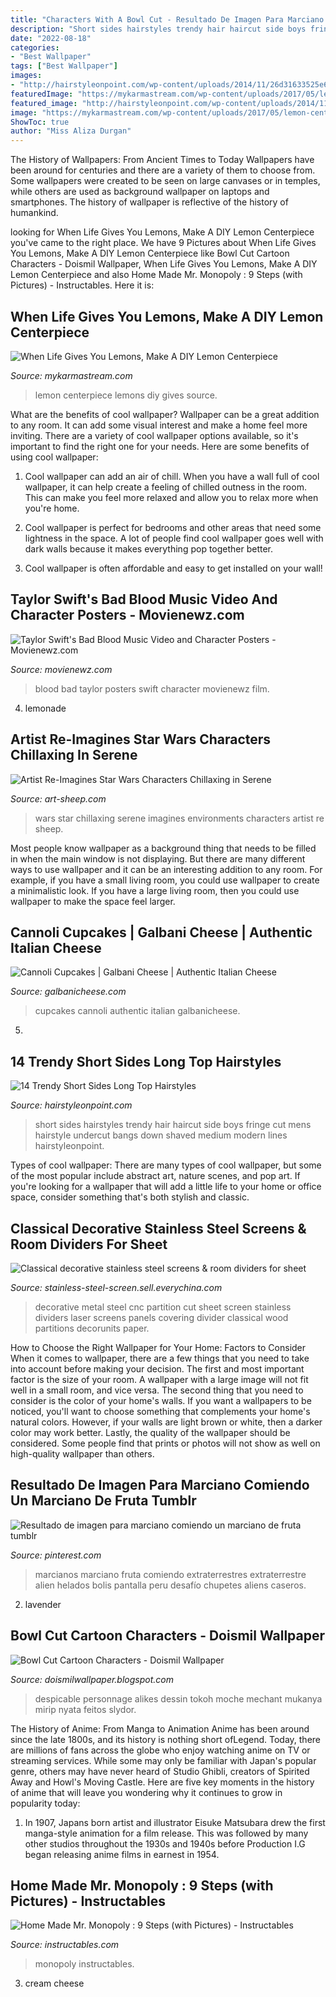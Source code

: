```yaml
---
title: "Characters With A Bowl Cut - Resultado De Imagen Para Marciano Comiendo Un Marciano De Fruta Tumblr"
description: "Short sides hairstyles trendy hair haircut side boys fringe cut mens hairstyle undercut bangs down shaved medium modern lines hairstyleonpoint"
date: "2022-08-18"
categories:
- "Best Wallpaper"
tags: ["Best Wallpaper"]
images:
- "http://hairstyleonpoint.com/wp-content/uploads/2014/11/26d31633525e681e6e27eb9b37bd7043.jpg"
featuredImage: "https://mykarmastream.com/wp-content/uploads/2017/05/lemon-centerpiece-9.png"
featured_image: "http://hairstyleonpoint.com/wp-content/uploads/2014/11/26d31633525e681e6e27eb9b37bd7043.jpg"
image: "https://mykarmastream.com/wp-content/uploads/2017/05/lemon-centerpiece-9.png"
ShowToc: true
author: "Miss Aliza Durgan"
---
```



The History of Wallpapers: From Ancient Times to Today
Wallpapers have been around for centuries and there are a variety of them to choose from. Some wallpapers were created to be seen on large canvases or in temples, while others are used as background wallpaper on laptops and smartphones. The history of wallpaper is reflective of the history of humankind.

	

		
looking for When Life Gives You Lemons, Make A DIY Lemon Centerpiece you've came to the right place. We have 9 Pictures about When Life Gives You Lemons, Make A DIY Lemon Centerpiece like Bowl Cut Cartoon Characters - Doismil Wallpaper, When Life Gives You Lemons, Make A DIY Lemon Centerpiece and also Home Made Mr. Monopoly : 9 Steps (with Pictures) - Instructables. Here it is:
		
    
## When Life Gives You Lemons, Make A DIY Lemon Centerpiece

<img loading=lazy src="https://mykarmastream.com/wp-content/uploads/2017/05/lemon-centerpiece-9.png" onerror="this.onerror=null;this.src='https://tse4.mm.bing.net/th?id=OIP.HO_KHREkQykkFIx32VNr-QDeEs&amp;pid=15.1';" alt="When Life Gives You Lemons, Make A DIY Lemon Centerpiece">

_Source: mykarmastream.com_

>lemon centerpiece lemons diy gives source. 

	

What are the benefits of cool wallpaper?
Wallpaper can be a great addition to any room. It can add some visual interest and make a home feel more inviting. There are a variety of cool wallpaper options available, so it's important to find the right one for your needs. Here are some benefits of using cool wallpaper: 
1. Cool wallpaper can add an air of chill. When you have a wall full of cool wallpaper, it can help create a feeling of chilled outness in the room. This can make you feel more relaxed and allow you to relax more when you're home. 

2. Cool wallpaper is perfect for bedrooms and other areas that need some lightness in the space. A lot of people find cool wallpaper goes well with dark walls because it makes everything pop together better. 

3. Cool wallpaper is often affordable and easy to get installed on your wall!

    
## Taylor Swift&#039;s Bad Blood Music Video And Character Posters - Movienewz.com

<img loading=lazy src="http://www.movienewz.com/img/posters/taylor-swift-bad-blood/taylor_swift_bad_blood_7.jpg" onerror="this.onerror=null;this.src='https://tse1.mm.bing.net/th?id=OIP._bYbhYbfrGrPeCwBzRqZSwHaJ4&amp;pid=15.1';" alt="Taylor Swift&#039;s Bad Blood Music Video and Character Posters - Movienewz.com">

_Source: movienewz.com_

>blood bad taylor posters swift character movienewz film. 

	

4. lemonade 

    
## Artist Re-Imagines Star Wars Characters Chillaxing In Serene

<img loading=lazy src="http://art-sheep.com/wp-content/uploads/2015/11/3-1024x633.jpg" onerror="this.onerror=null;this.src='https://tse2.mm.bing.net/th?id=OIP.3rPdfsysMe5teQE8B8l2gAHaEl&amp;pid=15.1';" alt="Artist Re-Imagines Star Wars Characters Chillaxing in Serene">

_Source: art-sheep.com_

>wars star chillaxing serene imagines environments characters artist re sheep. 

	

Most people know wallpaper as a background thing that needs to be filled in when the main window is not displaying. But there are many different ways to use wallpaper and it can be an interesting addition to any room. For example, if you have a small living room, you could use wallpaper to create a minimalistic look. If you have a large living room, then you could use wallpaper to make the space feel larger.

    
## Cannoli Cupcakes | Galbani Cheese | Authentic Italian Cheese

<img loading=lazy src="https://galbanicheese.com/wp-content/uploads/2016/10/Cannoli-Cupcakes-72DPI-678x1024.jpg" onerror="this.onerror=null;this.src='https://tse3.mm.bing.net/th?id=OIP.aJvxeI5hGkaSld52eZa6WgHaLL&amp;pid=15.1';" alt="Cannoli Cupcakes | Galbani Cheese | Authentic Italian Cheese">

_Source: galbanicheese.com_

>cupcakes cannoli authentic italian galbanicheese. 

	

5.

    
## 14 Trendy Short Sides Long Top Hairstyles

<img loading=lazy src="http://hairstyleonpoint.com/wp-content/uploads/2014/11/26d31633525e681e6e27eb9b37bd7043.jpg" onerror="this.onerror=null;this.src='https://tse4.mm.bing.net/th?id=OIP.mcLLHXHbHR9RpZi-1y5duQHaJ4&amp;pid=15.1';" alt="14 Trendy Short Sides Long Top Hairstyles">

_Source: hairstyleonpoint.com_

>short sides hairstyles trendy hair haircut side boys fringe cut mens hairstyle undercut bangs down shaved medium modern lines hairstyleonpoint. 

	

Types of cool wallpaper:
There are many types of cool wallpaper, but some of the most popular include abstract art, nature scenes, and pop art. If you're looking for a wallpaper that will add a little life to your home or office space, consider something that's both stylish and classic.

    
## Classical Decorative Stainless Steel Screens &amp; Room Dividers For Sheet

<img loading=lazy src="http://cimg.everychina.com/img/77/f8/9fef9c5ac4b6e8764c245bb54c58.jpg" onerror="this.onerror=null;this.src='https://tse4.mm.bing.net/th?id=OIP.d_if75xaxLbodkwkW7VMWAHaJ3&amp;pid=15.1';" alt="Classical decorative stainless steel screens &amp; room dividers for sheet">

_Source: stainless-steel-screen.sell.everychina.com_

>decorative metal steel cnc partition cut sheet screen stainless dividers laser screens panels covering divider classical wood partitions decorunits paper. 

	

How to Choose the Right Wallpaper for Your Home: Factors to Consider
When it comes to wallpaper, there are a few things that you need to take into account before making your decision. The first and most important factor is the size of your room. A wallpaper with a large image will not fit well in a small room, and vice versa. 
The second thing that you need to consider is the color of your home's walls. If you want a wallpapers to be noticed, you'll want to choose something that complements your home's natural colors. However, if your walls are light brown or white, then a darker color may work better. 
Lastly, the quality of the wallpaper should be considered. Some people find that prints or photos will not show as well on high-quality wallpaper than others.

    
## Resultado De Imagen Para Marciano Comiendo Un Marciano De Fruta Tumblr

<img loading=lazy src="https://i.pinimg.com/736x/d2/9f/b7/d29fb705be6822a6c699798c28baa998.jpg" onerror="this.onerror=null;this.src='https://tse2.mm.bing.net/th?id=OIP.xxb7k6HSHgg3qC4u3L-DIQAAAA&amp;pid=15.1';" alt="Resultado de imagen para marciano comiendo un marciano de fruta tumblr">

_Source: pinterest.com_

>marcianos marciano fruta comiendo extraterrestres extraterrestre alien helados bolis pantalla peru desafío chupetes aliens caseros. 

	

2. lavender 

    
## Bowl Cut Cartoon Characters - Doismil Wallpaper

<img loading=lazy src="https://wl-brightside.cf.tsp.li/resize/728x/jpg/177/086/272c605a45b5485efb19aaa105.jpg" onerror="this.onerror=null;this.src='https://tse4.mm.bing.net/th?id=OIP.iz0slXptglRcWF33pQ4POwHaFS&amp;pid=15.1';" alt="Bowl Cut Cartoon Characters - Doismil Wallpaper">

_Source: doismilwallpaper.blogspot.com_

>despicable personnage alikes dessin tokoh moche mechant mukanya mirip nyata feitos slydor. 

	

The History of Anime: From Manga to Animation
Anime has been around since the late 1800s, and its history is nothing short ofLegend. Today, there are millions of fans across the globe who enjoy watching anime on TV or streaming services. While some may only be familiar with Japan's popular genre, others may have never heard of Studio Ghibli, creators of Spirited Away and Howl's Moving Castle. Here are five key moments in the history of anime that will leave you wondering why it continues to grow in popularity today:
1) In 1907, Japans born artist and illustrator Eisuke Matsubara drew the first manga-style animation for a film release. This was followed by many other studios throughout the 1930s and 1940s before Production I.G began releasing anime films in earnest in 1954.

    
## Home Made Mr. Monopoly : 9 Steps (with Pictures) - Instructables

<img loading=lazy src="https://content.instructables.com/ORIG/F9M/KSZG/H8CVGHHJ/F9MKSZGH8CVGHHJ.jpg?auto=webp&amp;frame=1&amp;width=2100" onerror="this.onerror=null;this.src='https://tse2.mm.bing.net/th?id=OIP.LLf4ZLapm4GRqVhMCGwzlgHaJ4&amp;pid=15.1';" alt="Home Made Mr. Monopoly : 9 Steps (with Pictures) - Instructables">

_Source: instructables.com_

>monopoly instructables. 

	

3. cream cheese 

